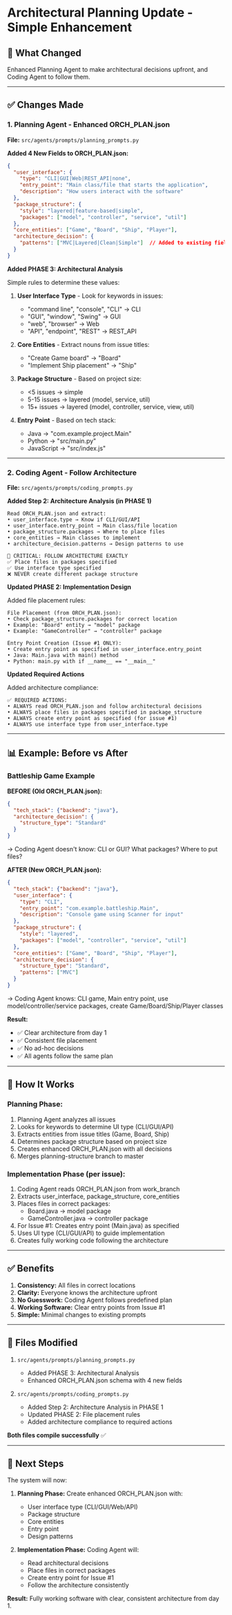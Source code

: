 # Architectural Planning Update - Simple Enhancement

## 🎯 **What Changed**

Enhanced Planning Agent to make architectural decisions upfront, and Coding Agent to follow them.

---

## ✅ **Changes Made**

### **1. Planning Agent - Enhanced ORCH_PLAN.json**

**File:** `src/agents/prompts/planning_prompts.py`

**Added 4 New Fields to ORCH_PLAN.json:**

```json
{
  "user_interface": {
    "type": "CLI|GUI|Web|REST_API|none",
    "entry_point": "Main class/file that starts the application",
    "description": "How users interact with the software"
  },
  "package_structure": {
    "style": "layered|feature-based|simple",
    "packages": ["model", "controller", "service", "util"]
  },
  "core_entities": ["Game", "Board", "Ship", "Player"],
  "architecture_decision": {
    "patterns": ["MVC|Layered|Clean|Simple"]  // Added to existing field
  }
}
```

**Added PHASE 3: Architectural Analysis**

Simple rules to determine these values:

1. **User Interface Type** - Look for keywords in issues:
   - "command line", "console", "CLI" → CLI
   - "GUI", "window", "Swing" → GUI
   - "web", "browser" → Web
   - "API", "endpoint", "REST" → REST_API

2. **Core Entities** - Extract nouns from issue titles:
   - "Create Game board" → "Board"
   - "Implement Ship placement" → "Ship"

3. **Package Structure** - Based on project size:
   - <5 issues → simple
   - 5-15 issues → layered (model, service, util)
   - 15+ issues → layered (model, controller, service, view, util)

4. **Entry Point** - Based on tech stack:
   - Java → "com.example.project.Main"
   - Python → "src/main.py"
   - JavaScript → "src/index.js"

---

### **2. Coding Agent - Follow Architecture**

**File:** `src/agents/prompts/coding_prompts.py`

**Added Step 2: Architecture Analysis (in PHASE 1)**

```
Read ORCH_PLAN.json and extract:
• user_interface.type → Know if CLI/GUI/API
• user_interface.entry_point → Main class/file location
• package_structure.packages → Where to place files
• core_entities → Main classes to implement
• architecture_decision.patterns → Design patterns to use

🚨 CRITICAL: FOLLOW ARCHITECTURE EXACTLY
✅ Place files in packages specified
✅ Use interface type specified
❌ NEVER create different package structure
```

**Updated PHASE 2: Implementation Design**

Added file placement rules:
```
File Placement (from ORCH_PLAN.json):
• Check package_structure.packages for correct location
• Example: "Board" entity → "model" package
• Example: "GameController" → "controller" package

Entry Point Creation (Issue #1 ONLY):
• Create entry point as specified in user_interface.entry_point
• Java: Main.java with main() method
• Python: main.py with if __name__ == "__main__"
```

**Updated Required Actions**

Added architecture compliance:
```
✅ REQUIRED ACTIONS:
• ALWAYS read ORCH_PLAN.json and follow architectural decisions
• ALWAYS place files in packages specified in package_structure
• ALWAYS create entry point as specified (for issue #1)
• ALWAYS use interface type from user_interface.type
```

---

## 📊 **Example: Before vs After**

### **Battleship Game Example**

**BEFORE (Old ORCH_PLAN.json):**
```json
{
  "tech_stack": {"backend": "java"},
  "architecture_decision": {
    "structure_type": "Standard"
  }
}
```
→ Coding Agent doesn't know: CLI or GUI? What packages? Where to put files?

**AFTER (New ORCH_PLAN.json):**
```json
{
  "tech_stack": {"backend": "java"},
  "user_interface": {
    "type": "CLI",
    "entry_point": "com.example.battleship.Main",
    "description": "Console game using Scanner for input"
  },
  "package_structure": {
    "style": "layered",
    "packages": ["model", "controller", "service", "util"]
  },
  "core_entities": ["Game", "Board", "Ship", "Player"],
  "architecture_decision": {
    "structure_type": "Standard",
    "patterns": ["MVC"]
  }
}
```
→ Coding Agent knows: CLI game, Main entry point, use model/controller/service packages, create Game/Board/Ship/Player classes

**Result:**
- ✅ Clear architecture from day 1
- ✅ Consistent file placement
- ✅ No ad-hoc decisions
- ✅ All agents follow the same plan

---

## 🎯 **How It Works**

### **Planning Phase:**

1. Planning Agent analyzes all issues
2. Looks for keywords to determine UI type (CLI/GUI/API)
3. Extracts entities from issue titles (Game, Board, Ship)
4. Determines package structure based on project size
5. Creates enhanced ORCH_PLAN.json with all decisions
6. Merges planning-structure branch to master

### **Implementation Phase (per issue):**

1. Coding Agent reads ORCH_PLAN.json from work_branch
2. Extracts user_interface, package_structure, core_entities
3. Places files in correct packages:
   - Board.java → model package
   - GameController.java → controller package
4. For Issue #1: Creates entry point (Main.java) as specified
5. Uses UI type (CLI/GUI/API) to guide implementation
6. Creates fully working code following the architecture

---

## ✅ **Benefits**

1. **Consistency:** All files in correct locations
2. **Clarity:** Everyone knows the architecture upfront
3. **No Guesswork:** Coding Agent follows predefined plan
4. **Working Software:** Clear entry points from Issue #1
5. **Simple:** Minimal changes to existing prompts

---

## 📝 **Files Modified**

1. `src/agents/prompts/planning_prompts.py`
   - Added PHASE 3: Architectural Analysis
   - Enhanced ORCH_PLAN.json schema with 4 new fields

2. `src/agents/prompts/coding_prompts.py`
   - Added Step 2: Architecture Analysis in PHASE 1
   - Updated PHASE 2: File placement rules
   - Added architecture compliance to required actions

**Both files compile successfully** ✅

---

## 🚀 **Next Steps**

The system will now:

1. **Planning Phase:** Create enhanced ORCH_PLAN.json with:
   - User interface type (CLI/GUI/Web/API)
   - Package structure
   - Core entities
   - Entry point
   - Design patterns

2. **Implementation Phase:** Coding Agent will:
   - Read architectural decisions
   - Place files in correct packages
   - Create entry point for Issue #1
   - Follow the architecture consistently

**Result:** Fully working software with clear, consistent architecture from day 1.
